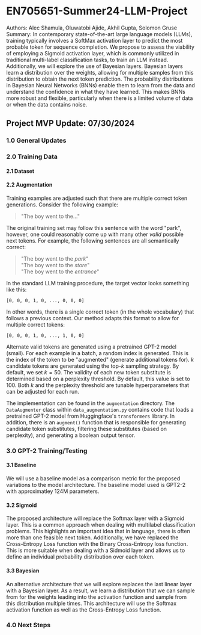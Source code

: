 # EN705651-Summer24-LLM-Project

Authors: Alec Shamula, Oluwatobi Ajide, Akhil Gupta, Solomon Gruse   
Summary: 
In contemporary state-of-the-art large language models (LLMs), training typically involves a SoftMax activation layer to predict the most probable token for sequence completion. We propose to assess the viability of employing a Sigmoid activation layer, which is commonly utilized in traditional multi-label classification tasks, to train an LLM instead. Additionally, we will explore the use of Bayesian layers. Bayesian layers learn a distribution over the weights, allowing for multiple samples from this distribution to obtain the next token prediction. The probability distributions in Bayesian Neural Networks (BNNs) enable them to learn from the data and understand the confidence in what they have learned. This makes BNNs more robust and flexible, particularly when there is a limited volume of data or when the data contains noise.



## Project MVP Update: 07/30/2024

### 1.0 General Updates

### 2.0 Training Data

#### 2.1 Dataset


#### 2.2 Augmentation

Training examples are adjusted such that there are multiple correct token generations. Consider the following example:

> "The boy went to the..."

The original training set may follow this sentence with the word "park", however, one could reasonably come up with many other *valid* possible next tokens. For example, the following sentences are all semantically correct:

> "The boy went to the *park*"  
> "The boy went to the *store*"  
> "The boy went to the *entrance*"

In the standard LLM training procedure, the target vector looks something like this:

`[0, 0, 0, 1, 0, ..., 0, 0, 0]`

In other words, there is a single correct token (in the whole vocabulary) that follows a previous context. Our method adapts this format to allow for multiple correct tokens:

`[0, 0, 0, 1, 0, ..., 1, 0, 0]`

Alternate valid tokens are generated using a pretrained GPT-2 model (small). For each example in a batch, a random index is generated. This is the index of the token to be "augmented" (generate additional tokens for). $k$ candidate tokens are generated using the top-$k$ sampling strategy. By default, we set $k = 50$. The validity of each new token substitute is determined based on a perplexity threshold. By default, this value is set to $100$. Both $k$ and the perplexity threshold are tunable hyperparameters that can be adjusted for each run.

The implementation can be found in the `augmentation` directory. The `DataAugmenter` class within `data_augmentation.py` contains code that loads a pretrained GPT-2 model from Huggingface's `transformers` library. In addition, there is an `augment()` function that is responsible for generating candidate token substitutes, filtering these substitutes (based on perplexity), and generating a boolean output tensor.

### 3.0 GPT-2 Training/Testing


#### 3.1 Baseline
We will use a baseline model as a comparison metric for the proposed variations to the model architecture. The baseline model used is GPT2-2 with approximatley 124M parameters.

#### 3.2 Sigmoid
The proposed architecture will replace the Softmax layer with a Sigmoid layer. This is a common approach when dealing with multilabel classification problems. This highlights an important idea that in language, there is often more than one feasible next token. Additionally, we have replaced the Cross-Entropy Loss function with the Binary Cross-Entropy loss function. This is more suitable when dealing with a Sidmoid layer and allows us to define an individual probability distribution over each token. 

#### 3.3 Bayesian
An alternative architecture that we will explore replaces the last linear layer with a Bayesian layer. As a result, we learn a distribution that we can sample from for the weights leading into the activation function and sample from this distribution multiple times. This architecture will use the Softmax activation function as well as the Cross-Entropy Loss function.

### 4.0 Next Steps
